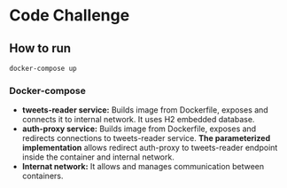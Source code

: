 # Code Challenge

## How to run

```
docker-compose up
```

### Docker-compose

* **tweets-reader service:** Builds image from Dockerfile, exposes and connects it to internal network. It uses H2 embedded database.
* **auth-proxy service:** Builds image from Dockerfile, exposes and redirects connections to tweets-reader service. **The parameterized implementation** allows redirect auth-proxy to tweets-reader endpoint inside the container and internal network.
* **Internat network:** It allows and manages communication between containers.
